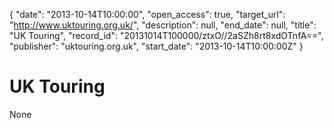{
  "date": "2013-10-14T10:00:00", 
  "open_access": true, 
  "target_url": "http://www.uktouring.org.uk/", 
  "description": null, 
  "end_date": null, 
  "title": "UK Touring", 
  "record_id": "20131014T100000/ztxO//2aSZh8rt8xdOTnfA==", 
  "publisher": "uktouring.org.uk", 
  "start_date": "2013-10-14T10:00:00Z"
}

# UK Touring

None